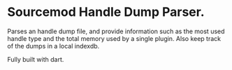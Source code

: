 # Sourcemod Handle Dump Parser.
Parses an handle dump file, and provide information such as the most used handle type and the total memory used by a single plugin.
Also keep track of the dumps in a local indexdb.

Fully built with dart.